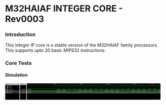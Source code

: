 # M32HAIAF INTEGER CORE - Rev0003

### Introduction

This Integer IP core is a stable version of the M32HAIAF family processors. This supports upto 20 basic MIPS32 instructions. 

### Core Tests

#### Simulation 
![image](imgs/Sim.png)

